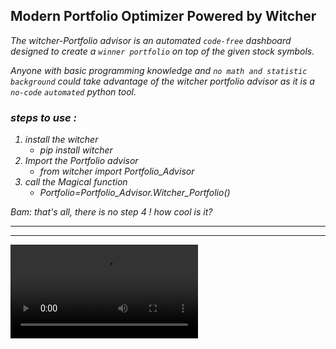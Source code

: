 ## Modern Portfolio Optimizer Powered by Witcher 

<i>The witcher-Portfolio advisor is an automated ```code-free``` dashboard designed to create a ```winner portfolio``` on top of the given stock symbols. <i>

Anyone with basic programming knowledge and ```no math and statistic background``` could take advantage of the witcher portfolio advisor as it is a ```no-code``` ```automated``` python tool. 

### steps to use : 
1.  install the witcher
    -  pip install witcher
2.  Import the Portfolio advisor
    -  from witcher import Portfolio_Advisor
3.  call the Magical function
    -  Portfolio=Portfolio_Advisor.Witcher_Portfolio()

Bam: that's all, there is no step 4 ! how cool is it?

<hr>
<hr>
    

![Witcher_Portfolio_advisor](https://github.com/BabakEA/witcher/blob/master/Modern_portfolio/Witcher_portfolio_advisor.mp4)
